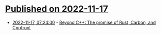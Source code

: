 # [Published on 2022-11-17](index.md)

* [2022-11-17, 07:24:00](https://soylentnews.org/article.pl?sid=22/11/16/1927249&from=rss) - [Beyond C++: The promise of Rust, Carbon, and Cppfront](https://soylentnews.org/article.pl?sid=22/11/16/1927249&from=rss)
